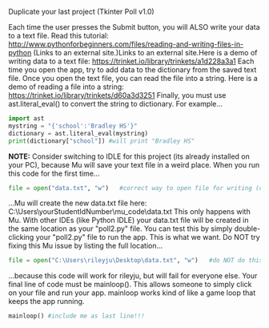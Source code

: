 Duplicate your last project (Tkinter Poll v1.0)

Each time the user presses the Submit button, you will ALSO write your data to a text file. Read this tutorial: http://www.pythonforbeginners.com/files/reading-and-writing-files-in-python  (Links to an external site.)Links to an external site.Here is a demo of writing data to a text file: https://trinket.io/library/trinkets/a1d228a3a1 
Each time you open the app, try to add data to the dictionary from the saved text file. Once you open the text file, you can read the file into a string. Here is a demo of reading a file into a string: https://trinket.io/library/trinkets/d60a3d3251 Finally, you must use ast.literal_eval() to convert the string to dictionary. For example...
``` python
import ast
mystring = "{'school':'Bradley HS'}"
dictionary = ast.literal_eval(mystring)
print(dictionary["school"]) #will print "Bradley HS"
```
**NOTE:** Consider switching to IDLE for this project (its already installed on your PC), because Mu will save your text file in a weird place. When you run this code for the first time...
```python
file = open("data.txt", "w")   #correct way to open file for writing (or create new file)
```
...Mu will create the new data.txt file here: C:\Users\yourStudentIdNumber\mu_code\data.txt This only happens with Mu. With other IDEs (like Python IDLE) your data.txt file will be created in the same location as your "poll2.py" file. You can test this by simply double-clicking your "poll2.py" file to run the app. This is what we want.
Do NOT try fixing this Mu issue by listing the full location...
```python
file = open("C:\Users\rileyju\Desktop\data.txt", "w")   #do NOT do this
```
...because this code will work for rileyju, but will fail for everyone else.
Your final line of code must be mainloop(). This allows someone to simply click on your file and run your app. mainloop works kind of like a game loop that keeps the app running.
```python
mainloop() #include me as last line!!!
```
